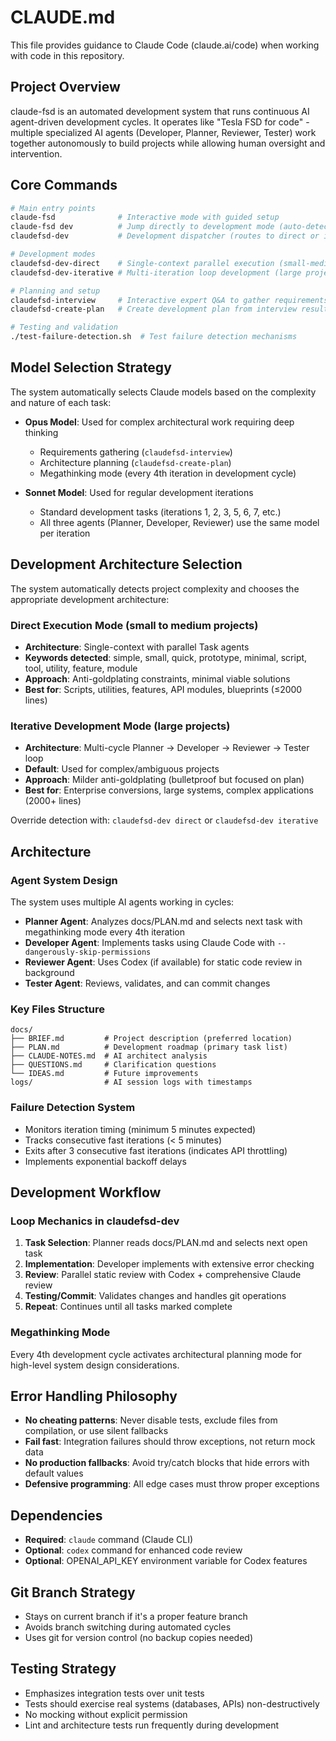 # CLAUDE.md

This file provides guidance to Claude Code (claude.ai/code) when working with code in this repository.

## Project Overview

claude-fsd is an automated development system that runs continuous AI agent-driven development cycles. It operates like "Tesla FSD for code" - multiple specialized AI agents (Developer, Planner, Reviewer, Tester) work together autonomously to build projects while allowing human oversight and intervention.

## Core Commands

```bash
# Main entry points
claude-fsd              # Interactive mode with guided setup
claude-fsd dev          # Jump directly to development mode (auto-detects approach)
claudefsd-dev           # Development dispatcher (routes to direct or iterative)

# Development modes
claudefsd-dev-direct    # Single-context parallel execution (small-medium projects)
claudefsd-dev-iterative # Multi-iteration loop development (large projects)

# Planning and setup
claudefsd-interview     # Interactive expert Q&A to gather requirements (uses opus model)
claudefsd-create-plan   # Create development plan from interview results (uses opus model)

# Testing and validation
./test-failure-detection.sh  # Test failure detection mechanisms
```

## Model Selection Strategy

The system automatically selects Claude models based on the complexity and nature of each task:

- **Opus Model**: Used for complex architectural work requiring deep thinking
  - Requirements gathering (`claudefsd-interview`)
  - Architecture planning (`claudefsd-create-plan`)
  - Megathinking mode (every 4th iteration in development cycle)
  
- **Sonnet Model**: Used for regular development iterations
  - Standard development tasks (iterations 1, 2, 3, 5, 6, 7, etc.)
  - All three agents (Planner, Developer, Reviewer) use the same model per iteration

## Development Architecture Selection

The system automatically detects project complexity and chooses the appropriate development architecture:

### **Direct Execution Mode** (small to medium projects)
- **Architecture**: Single-context with parallel Task agents
- **Keywords detected**: simple, small, quick, prototype, minimal, script, tool, utility, feature, module
- **Approach**: Anti-goldplating constraints, minimal viable solutions
- **Best for**: Scripts, utilities, features, API modules, blueprints (≤2000 lines)

### **Iterative Development Mode** (large projects)  
- **Architecture**: Multi-cycle Planner → Developer → Reviewer → Tester loop
- **Default**: Used for complex/ambiguous projects
- **Approach**: Milder anti-goldplating (bulletproof but focused on plan)
- **Best for**: Enterprise conversions, large systems, complex applications (2000+ lines)

Override detection with: `claudefsd-dev direct` or `claudefsd-dev iterative`

## Architecture

### Agent System Design
The system uses multiple AI agents working in cycles:
- **Planner Agent**: Analyzes docs/PLAN.md and selects next task with megathinking mode every 4th iteration
- **Developer Agent**: Implements tasks using Claude Code with `--dangerously-skip-permissions`
- **Reviewer Agent**: Uses Codex (if available) for static code review in background
- **Tester Agent**: Reviews, validates, and can commit changes

### Key Files Structure
```
docs/
├── BRIEF.md         # Project description (preferred location)
├── PLAN.md          # Development roadmap (primary task list)
├── CLAUDE-NOTES.md  # AI architect analysis
├── QUESTIONS.md     # Clarification questions
└── IDEAS.md         # Future improvements
logs/                # AI session logs with timestamps
```

### Failure Detection System
- Monitors iteration timing (minimum 5 minutes expected)
- Tracks consecutive fast iterations (< 5 minutes)
- Exits after 3 consecutive fast iterations (indicates API throttling)
- Implements exponential backoff delays

## Development Workflow

### Loop Mechanics in claudefsd-dev
1. **Task Selection**: Planner reads docs/PLAN.md and selects next open task
2. **Implementation**: Developer implements with extensive error checking
3. **Review**: Parallel static review with Codex + comprehensive Claude review
4. **Testing/Commit**: Validates changes and handles git operations
5. **Repeat**: Continues until all tasks marked complete

### Megathinking Mode
Every 4th development cycle activates architectural planning mode for high-level system design considerations.

## Error Handling Philosophy
- **No cheating patterns**: Never disable tests, exclude files from compilation, or use silent fallbacks
- **Fail fast**: Integration failures should throw exceptions, not return mock data
- **No production fallbacks**: Avoid try/catch blocks that hide errors with default values
- **Defensive programming**: All edge cases must throw proper exceptions

## Dependencies
- **Required**: `claude` command (Claude CLI)
- **Optional**: `codex` command for enhanced code review
- **Optional**: OPENAI_API_KEY environment variable for Codex features

## Git Branch Strategy
- Stays on current branch if it's a proper feature branch
- Avoids branch switching during automated cycles
- Uses git for version control (no backup copies needed)

## Testing Strategy
- Emphasizes integration tests over unit tests
- Tests should exercise real systems (databases, APIs) non-destructively  
- No mocking without explicit permission
- Lint and architecture tests run frequently during development